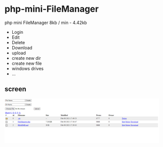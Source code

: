# php-mini-FileManager
php mini FileManager 8kb / min - 4.42kb

* Login
* Edit
* Delete
* Download
* upload
* create new dir
* create new file
* windows drives
* ...

## screen
![FileManager](screen.PNG)

